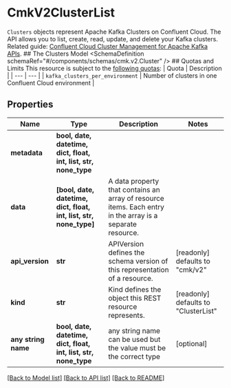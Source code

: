 # CmkV2ClusterList

`Clusters` objects represent Apache Kafka Clusters on Confluent Cloud.  The API allows you to list, create, read, update, and delete your Kafka clusters.   Related guide: [Confluent Cloud Cluster Management for Apache Kafka APIs](https://docs.confluent.io/cloud/current/clusters/cluster-api.html).  ## The Clusters Model <SchemaDefinition schemaRef=\"#/components/schemas/cmk.v2.Cluster\" />  ## Quotas and Limits This resource is subject to the [following quotas](https://docs.confluent.io/cloud/current/quotas/overview.html):  | Quota | Description | | --- | --- | | `kafka_clusters_per_environment` | Number of clusters in one Confluent Cloud environment |

## Properties
Name | Type | Description | Notes
------------ | ------------- | ------------- | -------------
**metadata** | **bool, date, datetime, dict, float, int, list, str, none_type** |  | 
**data** | **[bool, date, datetime, dict, float, int, list, str, none_type]** | A data property that contains an array of resource items. Each entry in the array is a separate resource. | 
**api_version** | **str** | APIVersion defines the schema version of this representation of a resource. | [readonly] defaults to "cmk/v2"
**kind** | **str** | Kind defines the object this REST resource represents. | [readonly] defaults to "ClusterList"
**any string name** | **bool, date, datetime, dict, float, int, list, str, none_type** | any string name can be used but the value must be the correct type | [optional]

[[Back to Model list]](../README.md#documentation-for-models) [[Back to API list]](../README.md#documentation-for-api-endpoints) [[Back to README]](../README.md)


